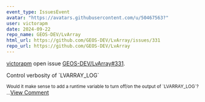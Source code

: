 ```yaml
---
event_type: IssuesEvent
avatar: "https://avatars.githubusercontent.com/u/50467563?"
user: victorapm
date: 2024-09-22
repo_name: GEOS-DEV/LvArray
html_url: https://github.com/GEOS-DEV/LvArray/issues/331
repo_url: https://github.com/GEOS-DEV/LvArray
---
```


<a href='https://github.com/victorapm' target='_blank'>victorapm</a> open issue <a href='https://github.com/GEOS-DEV/LvArray/issues/331' target='_blank'>GEOS-DEV/LvArray#331</a>.

<p>Control verbosity of `LVARRAY_LOG`</p><small>Would it make sense to add a runtime variable to turn off/on the output of `LVARRAY_LOG`?...</small><a href='https://github.com/GEOS-DEV/LvArray/issues/331' target='_blank'>View Comment</a>